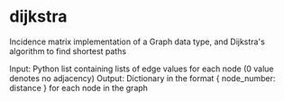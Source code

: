 # dijkstra
Incidence matrix implementation of a Graph data type, and Dijkstra's algorithm to find shortest paths

Input: Python list containing lists of edge values for each node (0 value denotes no adjacency)
Output: Dictionary in the format { node_number: distance } for each node in the graph

